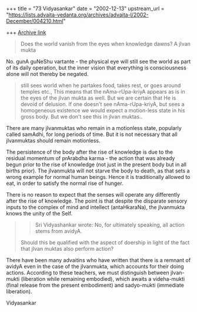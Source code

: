 +++
title = "73 Vidyasankar"
date = "2002-12-13"
upstream_url = "https://lists.advaita-vedanta.org/archives/advaita-l/2002-December/004210.html"

+++
[Archive link](https://lists.advaita-vedanta.org/archives/advaita-l/2002-December/004210.html)

>Does the world vanish from the eyes when knowledge dawns? A jIvan mukta

No. gunA guNeShu vartante - the physical eye will still see the world as
part of its daily operation, but the inner vision that everything is
consciousness alone will not thereby be negated.

>still sees world when he partakes food, takes rest, or goes around temples
>etc., This means that the nAma-rUpa-kriyA appears as is in the eyes of the
>jIvan mukta as well. But we are certain that He is devoid of delusion.
>If one doesn't see nAma-rUpa-kriyA, but sees a homogeneous existence we
>would expect a motion-less state in his gross body. But we don't see this
>in jIvan muktas..

There are many jIvanmuktas who remain in a motionless state, popularly
called samAdhi, for long periods of time. But it is not necessary that all
jIvanmuktas should remain motionless.

The persistence of the body after the rise of knowledge is due to the
residual momentum of prArabdha karma - the action that was already begun
prior to the rise of knowledge (not just in the present body but in all
births prior). The jIvanmukta will not starve the body to death, as that
sets a wrong example for normal human beings. Hence it is traditionally
allowed to eat, in order to satisfy the normal rise of hunger.

There is no reason to expect that the senses will operate any differently
after the rise of knowledge. The point is that despite the disparate sensory
inputs to the complex of mind and intellect (antaHkaraNa), the jIvanmukta
knows the unity of the Self.


>> Sri Vidyashankar wrote:
>> No, for ultimately speaking, all action stems from avidyA.
>
>Should this be qualified with the aspect of doership in light of the
>fact that jIvan muktas also perform action?

There have been many advaitins who have written that there is a remnant of
avidyA even in the case of the jIvanmukta, which accounts for their doing
actions. According to these teachers, we must distinguish between
jIvan-mukti (liberation while remaining embodied), which awaits a
videha-mukti (final release from the present embodiment) and sadyo-mukti
(immediate liberation).

Vidyasankar

